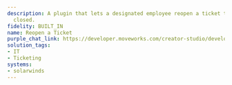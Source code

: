 ```yaml
---
description: A plugin that lets a designated employee reopen a ticket that was previously
  closed.
fidelity: BUILT_IN
name: Reopen a Ticket
purple_chat_link: https://developer.moveworks.com/creator-studio/developer-tools/purple-chat/?conversation=%7B%22startTimestamp%22%3A%2211%3A43+AM%22%2C%22messages%22%3A%5B%7B%22parts%22%3A%5B%7B%22richText%22%3A%22%3Cp%3EI+need+to+reopen+ticket+SW-1234.%3C%2Fp%3E%22%7D%5D%2C%22role%22%3A%22user%22%7D%2C%7B%22parts%22%3A%5B%7B%22reasoningSteps%22%3A%5B%7B%22richText%22%3A%22%3Cp%3ESearching+Solarwinds+for+closed+ticket+ID+%27SW-1234%27.%3C%2Fp%3E%22%2C%22status%22%3A%22success%22%7D%5D%7D%2C%7B%22richText%22%3A%22I+found+the+following+closed+ticket%3A%22%7D%2C%7B%22richText%22%3A%22%3Cb%3ETicket+SW-1234%3A+Network+outage+in+Chicago%3C%2Fb%3E%3Cbr%3EStatus%3A+Closed%22%7D%2C%7B%22buttons%22%3A%5B%7B%22buttonText%22%3A%22Reopen+this+Ticket%22%2C%22style%22%3A%22filled%22%7D%5D%7D%5D%2C%22role%22%3A%22assistant%22%7D%2C%7B%22parts%22%3A%5B%7B%22richText%22%3A%22Okay%2C+I%27ll+reopen+ticket+SW-1234.%22%7D%5D%2C%22role%22%3A%22user%22%7D%2C%7B%22parts%22%3A%5B%7B%22richText%22%3A%22%3Cp%3EThe+ticket+%27Network+outage+in+Chicago%27+has+been+reopened.%3C%2Fp%3E%22%7D%2C%7B%22richText%22%3A%22%3Cb%3E%3Cp%3ETicket+Reopened%3C%2Fp%3E%3C%2Fb%3E%3Cbr%3E%3Cp%3E%3Cb%3ETicket%3A%3C%2Fb%3E+Network+outage+in+Chicago%3Cbr%3E%3Cb%3EStatus%3A%3C%2Fb%3E+Reopened%3Cbr%3E%3C%2Fp%3E%22%7D%2C%7B%22citations%22%3A%5B%7B%22citationTitle%22%3A%22SW-1234%22%2C%22connectorName%22%3A%22solarwinds%22%7D%5D%7D%2C%7B%22buttons%22%3A%5B%7B%22buttonText%22%3A%22View+in+Solarwinds%22%2C%22style%22%3A%22filled%22%7D%5D%7D%5D%2C%22role%22%3A%22assistant%22%7D%5D%7D
solution_tags:
- IT
- Ticketing
systems:
- solarwinds
---
```

